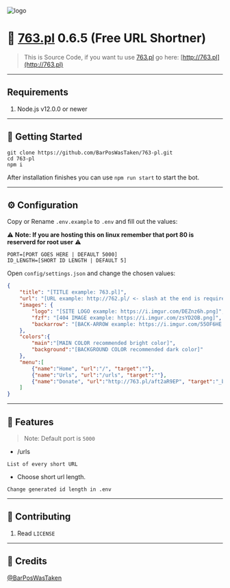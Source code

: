 ![logo](https://i.imgur.com/DEZnz6h.png)
# 🍔 [763.pl](https://github.com/BarPosWasTaken/763-pl) 0.6.5 (Free URL Shortner)
> This is Source Code, if you want tu use [763.pl](https://github.com/BarPosWasTaken/763-pl) go here: [http://763.pl](http://763.pl)

---

## Requirements

1. Node.js v12.0.0 or newer

---

## 🚀 Getting Started

```
git clone https://github.com/BarPosWasTaken/763-pl.git
cd 763-pl
npm i
```

After installation finishes you can use `npm run start` to start the bot.

---

## ⚙️ Configuration

Copy or Rename `.env.example` to `.env` and fill out the values:

⚠️ **Note: If you are hosting this on linux remember that port 80 is reserverd for root user** ⚠️

```
PORT=[PORT GOES HERE | DEFAULT 5000]
ID_LENGTH=[SHORT ID LENGTH | DEFAULT 5]
```

Open `config/settings.json` and change the chosen values:

```json
{
    "title": "[TITLE example: 763.pl]",
    "url": "[URL example: http://762.pl/ <- slash at the end is required!]",
    "images": {
        "logo": "[SITE LOGO example: https://i.imgur.com/DEZnz6h.png]",
        "fzf": "[404 IMAGE example: https://i.imgur.com/zsYD2OB.png]",
        "backarrow": "[BACK-ARROW example: https://i.imgur.com/55OF6HE.png]"
    },
    "colors":{
        "main":"[MAIN COLOR recommended bright color]",
        "background":"[BACKGROUND COLOR recommended dark color]"
    },
    "menu":[
        {"name":"Home", "url":"/", "target":""},
        {"name":"Urls", "url":"/urls", "target":""},
        {"name":"Donate", "url":"http://763.pl/aft2aR9EP", "target":"_blank"}
    ]
}
```

---

## 📝 Features

> Note: Default port is `5000`

* /urls

`List of every short URL`

* Choose short url length.

`Change generated id length in .env`

---

## 🤝 Contributing

   1. Read `LICENSE`

---

## 📝 Credits

[@BarPosWasTaken](https://github.com/BarPosWasTaken) 